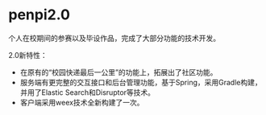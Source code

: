 # penpi2.0

个人在校期间的参赛以及毕设作品，完成了大部分功能的技术开发。

2.0新特性：

  - 在原有的“校园快递最后一公里”的功能上，拓展出了社区功能。
  - 服务端有更完整的交互接口和后台管理功能，基于Spring，采用Gradle构建，并用了Elastic Search和Disruptor等技术。
  - 客户端采用weex技术全新构建了一次。
